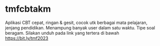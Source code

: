 # tmfcbtakm
Aplikasi CBT cepat, ringan &amp; gesit, cocok utk berbagai mata pelajaran, jenjang pendidikan. Menampung banyak user dalam satu waktu. Tipe soal beragam. Silakan unduh pada link yang tertera di bawah https://bit.ly/tmf2023
